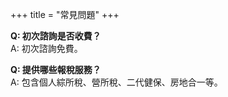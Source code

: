 
+++
title = "常見問題"
+++

**Q: 初次諮詢是否收費？**  
A: 初次諮詢免費。

**Q: 提供哪些報稅服務？**  
A: 包含個人綜所稅、營所稅、二代健保、房地合一等。
